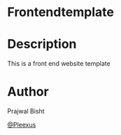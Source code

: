 # Frontendtemplate

# Description
This is a front end website template 

# Author
Prajwal Bisht

[@Pleexus](https://github.com/Pleexus)
